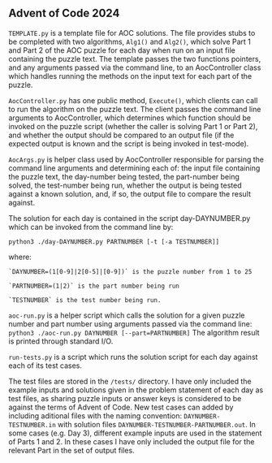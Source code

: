 ## Advent of Code 2024

`TEMPLATE.py` is a template file for AOC solutions. The file provides stubs to be completed with two algorithms, `Alg1()` and `Alg2()`, which solve Part 1 and Part 2 of the AOC puzzle for each day when run on an input file containing the puzzle text. The template passes the two functions pointers, and any arguments passed via the command line, to an AocController class which handles running the methods on the input text for each part of the puzzle.

`AocController.py` has one public method, `Execute()`, which clients can call to run the algorithm on the puzzle text. The client passes the command line arguments to AocController, which determines which function should be invoked on the puzzle script (whether the caller is solving Part 1 or Part 2), and whether the output should be compared to an output file (if the expected output is known and the script is being invoked in test-mode).

`AocArgs.py` is helper class used by AocController responsible for parsing the command line arguments and determining each of: the input file containing the puzzle text, the day-number being tested, the part-number being solved, the test-number being run, whether the output is being tested against a known solution, and, if so, the output file to compare the result against.

The solution for each day is contained in the script day-DAYNUMBER.py which can be invoked from the command line by:
```
python3 ./day-DAYNUMBER.py PARTNUMBER [-t [-a TESTNUMBER]]
```
where:

    `DAYNUMBER=(1[0-9]|2[0-5]|[0-9])` is the puzzle number from 1 to 25

    `PARTNUMBER=(1|2)` is the part number being run

    `TESTNUMBER` is the test number being run.

`aoc-run.py` is a helper script which calls the solution for a given puzzle number and part number using arguments passed via the command line:
```python3 ./aoc-run.py DAYNUMBER [--part=PARTNUMBER]```
The algorithm result is printed through standard I/O.

`run-tests.py` is a script which runs the solution script for each day against each of its test cases.

The test files are stored in the `/tests/` directory. I have only included the example inputs and solutions given in the problem statement of each day as test files, as sharing puzzle inputs or answer keys is considered to be against the terms of Advent of Code. New test cases can added by including aditional files with the naming convention: `DAYNUMBER-TESTNUMBER.in` with solution files `DAYNUMBER-TESTNUMBER-PARTNUMBER.out`. In some cases (e.g. Day 3), different example inputs are used in the statement of Parts 1 and 2. In these cases I have only included the output file for the relevant Part in the set of output files.
